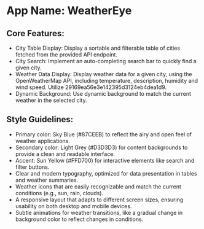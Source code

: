 # **App Name**: WeatherEye

## Core Features:

- City Table Display: Display a sortable and filterable table of cities fetched from the provided API endpoint.
- City Search: Implement an auto-completing search bar to quickly find a given city.
- Weather Data Display: Display weather data for a given city, using the OpenWeatherMap API, including temperature, description, humidity and wind speed. Utilize 29169ea56e3e142395d3124eb4dea1d9.
- Dynamic Background: Use dynamic background to match the current weather in the selected city.

## Style Guidelines:

- Primary color: Sky Blue (#87CEEB) to reflect the airy and open feel of weather applications.
- Secondary color: Light Grey (#D3D3D3) for content backgrounds to provide a clean and readable interface.
- Accent: Sun Yellow (#FFD700) for interactive elements like search and filter buttons.
- Clear and modern typography, optimized for data presentation in tables and weather summaries.
- Weather icons that are easily recognizable and match the current conditions (e.g., sun, rain, clouds).
- A responsive layout that adapts to different screen sizes, ensuring usability on both desktop and mobile devices.
- Subtle animations for weather transitions, like a gradual change in background color to reflect changes in conditions.